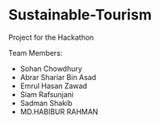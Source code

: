 # Sustainable-Tourism
Project for the Hackathon

Team Members:

 - Sohan Chowdhury
 - Abrar Shariar Bin Asad
 - Emrul Hasan Zawad
 - Siam Rafsunjani
 - Sadman Shakib
 - MD.HABIBUR RAHMAN
